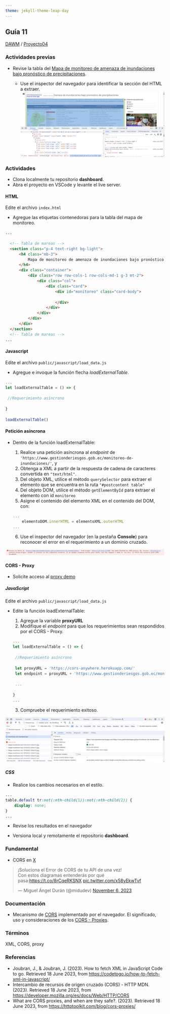 ```yaml
---
theme: jekyll-theme-leap-day
---
```


## Guía 11

[DAWM](/DAWM/) / [Proyecto04](/DAWM/proyectos/2023/proyecto04)

### Actividades previas

* Revise la tabla del [Mapa de monitoreo de amenaza de inundaciones bajo pronóstico de precipitaciones](https://www.gestionderiesgos.gob.ec/monitoreo-de-inundaciones/).

	- Use el inspector del navegador para identificar la sección del HTML a extraer. 
  	![docs](imagenes/inspector_gestion.png)

 
### Actividades

* Clona localmente tu repositorio **dashboard**.
* Abra el proyecto en VSCode y levante el live server.

#### HTML

Edite el archivo `index.html`

* Agregue las etiquetas contenedoras para la tabla del mapa de monitoreo.

```html
...

  <!-- Tabla de mareas -->
  <section class="p-4 text-right bg-light">
      <h4 class="mb-3">
          Mapa de monitoreo de amenaza de inundaciones bajo pronóstico de precipitaciones
      </h4>
      <div class="container">
          <div class="row row-cols-1 row-cols-md-1 g-3 mt-2">
              <div class="col">
                  <div class="card">
                      <div id="monitoreo" class="card-body">
                          
                      </div>
                  </div>
              </div>
          </div>
      </div>
  </section>
  <!-- Tabla de mareas -->
...
```

#### Javascript

Edite el archivo `public/javascript/load_data.js`

* Agregue e invoque la función flecha _loadExternalTable_.

```typescript
... 
let loadExternalTable = () => {
  
 //Requerimiento asíncrono

}

loadExternalTable()
```

#### Petición asíncrona

* Dentro de la función loadExternalTable:
	
	1. Realice una petición asíncrona al _endpoint_ de `'https://www.gestionderiesgos.gob.ec/monitoreo-de-inundaciones/'`, y
	2. Obtenga a XML a partir de la respuesta de cadena de caracteres convertida en `"text/html"`. 
	3. Del objeto XML, utilice el método `querySelector` para extraer el elemento que se encuentra en la ruta `"#postcontent table"`
	4. Del objeto DOM, utilice el método `getElementById` para extraer el elemento con id `monitoreo`
	5. Asigne el contenido del elemento XML en el contenido del DOM, con:

	```typescript
	...
		elementoDOM.innerHTML = elementoXML.outerHTML
	...
	```

	6. Use el inspector del navegador (en la pestaña **Console**) para reconocer el error en el requerimiento a un dominio cruzado. 

![cors](imagenes/cors_gestion.png)


#### CORS - Proxy

* Solicite acceso al [proxy demo](https://cors-anywhere.herokuapp.com/corsdemo)

##### JavaScript

Edite el archivo `public/javascript/load_data.js`

* Edite la función loadExternalTable:
	
	1. Agregue la variable **proxyURL**
	2. Modifique el _endpoint_ para que los requerimientos sean respondidos por el CORS - Proxy.

	```typescript
	... 
	let loadExternalTable = () => {
	  
	 //Requerimiento asíncrono

	 let proxyURL = 'https://cors-anywhere.herokuapp.com/'
	 let endpoint = proxyURL + 'https://www.gestionderiesgos.gob.ec/monitoreo-de-inundaciones/'

	 ...

	}
	...
	```

	3. Compruebe el requerimiento exitoso.

![proxygestion](imagenes/proxygestion.png)

##### CSS

* Realice los cambios necesarios en el estilo.

```css
...
table.default tr:not(:nth-child(1)):not(:nth-child(2)) {
    display: none;
}
...
```

* Revise los resultados en el navegador

* Versiona local y remotamente el repositorio **dashboard**.


### Fundamental

* CORS en [X](https://twitter.com/midudev/status/1721516493995716680)

<blockquote class="twitter-tweet"><p lang="es" dir="ltr">¡Soluciona el Error de CORS de tu API de una vez!<br>Con estos diagramas entenderás por qué pasa:<a href="https://t.co/8rCqeRKSNX">https://t.co/8rCqeRKSNX</a> <a href="https://t.co/x58yEkwTvf">pic.twitter.com/x58yEkwTvf</a></p>&mdash; Miguel Ángel Durán (@midudev) <a href="https://twitter.com/midudev/status/1721516493995716680?ref_src=twsrc%5Etfw">November 6, 2023</a></blockquote> <script async src="https://platform.twitter.com/widgets.js" charset="utf-8"></script>

### Documentación

* Mecanismo de [CORS](https://developer.mozilla.org/es/docs/Web/HTTP/CORS) implementado por el navegador. El significado, uso y consideraciones de los [CORS - Proxies](https://httptoolkit.com/blog/cors-proxies/).

### Términos

XML, CORS, proxy

### Referencias

* Joubran, J., & Joubran, J. (2023). How to fetch XML in JavaScript  Code to go. Retrieved 18 June 2023, from https://codetogo.io/how-to-fetch-xml-in-javascript/
* Intercambio de recursos de origen cruzado (CORS) - HTTP MDN. (2023). Retrieved 18 June 2023, from https://developer.mozilla.org/es/docs/Web/HTTP/CORS
* What are CORS proxies, and when are they safe?. (2023). Retrieved 18 June 2023, from https://httptoolkit.com/blog/cors-proxies/